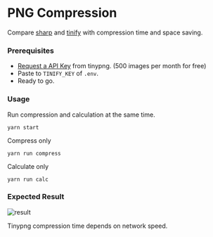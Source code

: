 # PNG Compression

Compare [sharp](https://github.com/lovell/sharp) and [tinify](https://github.com/tinify/tinify-nodejs) with compression time and space saving.

### Prerequisites

* [Request a API Key](https://tinypng.com/developers) from tinypng. (500 images per month for free)
* Paste to `TINIFY_KEY` of `.env`.
* Ready to go.

### Usage

Run compression and calculation at the same time.

```
yarn start
```

Compress only

```
yarn run compress
```

Calculate only

```
yarn run calc
```

### Expected Result

![result](http://i.imgur.com/OZ1qXUX.png)

Tinypng compression time depends on network speed.
